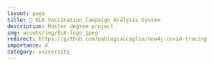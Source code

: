 ```yaml
---
layout: page
title: 💉 ELK Vaccination Campaign Analysis System
description: Master degree project
img: assets/img/ELK-logo.jpeg
redirect: https://github.com/pablogiaccaglia/neo4j-covid-tracing
importance: 4
category: university
---
```

